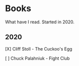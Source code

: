 # Books

What have I read. Started in 2020.

## 2020

[X] Cliff Stoll - The Cuckoo's Egg

[ ] Chuck Palahniuk - Fight Club
